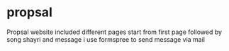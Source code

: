 # propsal
Propsal website included different pages start from first page followed by song shayri and message  i use formspree to send message via mail
